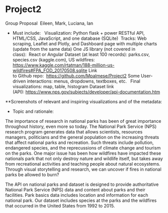 # Project2

Group Proposal 
Eileen, Mark, Luciana, Ian 

* Must include:  
Visualization: Python flask + power RESTful API, HTML/CSS, JavaScript, and one database (SQLite) 
Tracks: Web scraping, Leaflet and Plotly, and Dashboard page with multiple charts (update from the same data)
One JS library (not covered in class):  React or Angular
Dataset (at least 100 records): parks.csv, species.csv (kaggle.com), US wildfires: https://www.kaggle.com/rtatman/188-million-us-wildfires#FPA_FOD_20170508.sqlite
Link to Github repo:  https://github.com/Mpalmese/Project2
Some User-driven interactions: menus, dropdowns, textboxes, etc.  
Final visualizations: map, table, histogram
Dataset link (API): https://www.nps.gov/subjects/developer/api-documentation.htm

**Screenshots of relevant and inspiring visualizations and of the metadata:

* Topic and rationale:  

The importance of research in national parks has been of great importance throughout history, even more so today. The National Park Service (NPS) research program generates data that allows scientists, resources managers, politicians and the general population on the increasing threats that affect national parks and recreation. Such threats include pollution, endangered species, and the reprecussions of climate change and tourism on the parks. One major issue has been how wildfires have impacted these nationals park that not only destroy nature and wildlife itself, but takes away from recreational activities and teaching people about natural ecosystems. Through visual storytelling and research, we can uncover if fires in national parks be allowed to burn?

The API on national parks and dataset is designed to provide authoritative National Park Service (NPS) data and content about parks and their facilities. Park basics data includes location and information for each national park. Our dataset includes species at the parks and the wildfires that occurred in the United States from 1992 to 2015. 


